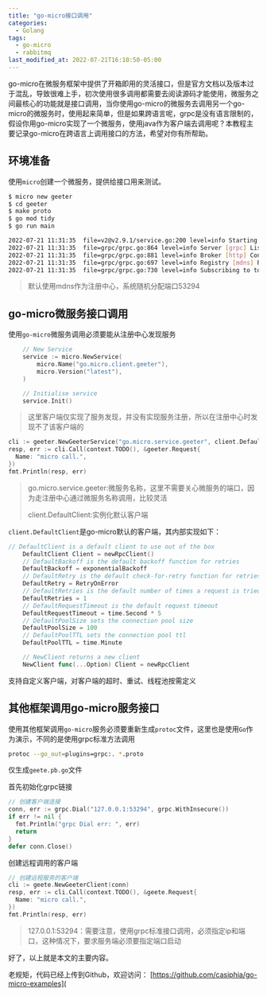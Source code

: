 ```yaml
---
title: "go-micro接口调用"
categories:
  - Golang
tags:
  - go-micro
  - rabbitmq
last_modified_at: 2022-07-21T16:10:50-05:00
---
```


go-micro在微服务框架中提供了开箱即用的灵活接口，但是官方文档以及版本过于混乱，导致很难上手，初次使用很多调用都需要去阅读源码才能使用，微服务之间最核心的功能就是接口调用，当你使用go-micro的微服务去调用另一个go-micro的微服务时，使用起来简单，但是如果跨语言呢，grpc是没有语言限制的，假设你用go-micro实现了一个微服务，使用java作为客户端去调用呢？本教程主要记录go-micro在跨语言上调用接口的方法，希望对你有所帮助。

## 环境准备

使用`micro`创建一个微服务，提供给接口用来测试。

``` bash
$ micro new geeter
$ cd geeter
$ make proto
$ go mod tidy
$ go run main

2022-07-21 11:31:35  file=v2@v2.9.1/service.go:200 level=info Starting [service] go.micro.service.geeter
2022-07-21 11:31:35  file=grpc/grpc.go:864 level=info Server [grpc] Listening on [::]:53294
2022-07-21 11:31:35  file=grpc/grpc.go:881 level=info Broker [http] Connected to 127.0.0.1:53295
2022-07-21 11:31:35  file=grpc/grpc.go:697 level=info Registry [mdns] Registering node: go.micro.service.geeter-12413e0b-a51a-45da-954c-38b99a80d276
2022-07-21 11:31:35  file=grpc/grpc.go:730 level=info Subscribing to topic: go.micro.service.geeter
```

> 默认使用mdns作为注册中心，系统随机分配端口53294

## go-micro微服务接口调用

使用`go-micro`微服务调用必须要能从注册中心发现服务

```go
	// New Service
	service := micro.NewService(
		micro.Name("go.micro.client.geeter"),
		micro.Version("latest"),
	)

	// Initialise service
	service.Init()
```

> 这里客户端仅实现了服务发现，并没有实现服务注册，所以在注册中心时发现不了该客户端的

```go
cli := geeter.NewGeeterService("go.micro.service.geeter", client.DefaultClient)
resp, err := cli.Call(context.TODO(), &geeter.Request{
  Name: "micro call.",
})
fmt.Println(resp, err)
```

> go.micro.service.geeter:微服务名称，这里不需要关心微服务的端口，因为走注册中心通过微服务名称调用，比较灵活
>
> client.DefaultClient:实例化默认客户端

`client.DefaultClient`是go-micro默认的客户端，其内部实现如下：

``` go
// DefaultClient is a default client to use out of the box
	DefaultClient Client = newRpcClient()
	// DefaultBackoff is the default backoff function for retries
	DefaultBackoff = exponentialBackoff
	// DefaultRetry is the default check-for-retry function for retries
	DefaultRetry = RetryOnError
	// DefaultRetries is the default number of times a request is tried
	DefaultRetries = 1
	// DefaultRequestTimeout is the default request timeout
	DefaultRequestTimeout = time.Second * 5
	// DefaultPoolSize sets the connection pool size
	DefaultPoolSize = 100
	// DefaultPoolTTL sets the connection pool ttl
	DefaultPoolTTL = time.Minute

	// NewClient returns a new client
	NewClient func(...Option) Client = newRpcClient
```

支持自定义客户端，对客户端的超时、重试、线程池按需定义

## 其他框架调用go-micro服务接口

使用其他框架调用`go-micro`服务必须要重新生成`protoc`文件，这里也是使用`Go`作为演示，不同的是使用grpc标准方法调用

``` bash
protoc --go_out=plugins=grpc:. *.proto 
```

仅生成`geete.pb.go`文件

首先初始化grpc链接

```go
// 创建客户端连接
conn, err := grpc.Dial("127.0.0.1:53294", grpc.WithInsecure())
if err != nil {
  fmt.Println("grpc Dial err: ", err)
  return
}
defer conn.Close()
```

创建远程调用的客户端

``` go
// 创建远程服务的客户端
cli := geete.NewGeeterClient(conn)
resp, err := cli.Call(context.TODO(), &geete.Request{
  Name: "micro call.",
})
fmt.Println(resp, err)
```

> 127.0.0.1:53294：需要注意，使用grpc标准接口调用，必须指定ip和端口，这种情况下，要求服务端必须要指定端口启动

好了，以上就是本文的主要内容。

老规矩，代码已经上传到Github，欢迎访问： [https://github.com/casiphia/go-micro-examples](